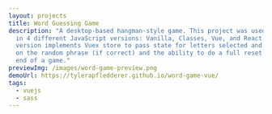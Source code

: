 ```yaml
---
layout: projects
title: Word Guessing Game
description: "A desktop-based hangman-style game. This project was used to build
  in 4 different JavaScript versions: Vanilla, Classes, Vue, and React. The Vue
  version implements Vuex store to pass state for letters selected and displayed
  on the random phrase (if correct) and the ability to do a full reset after the
  end of a game."
previewImg: /images/word-game-preview.png
demoUrl: https://tylerapfledderer.github.io/word-game-vue/
tags:
  - vuejs
  - sass
---
```

